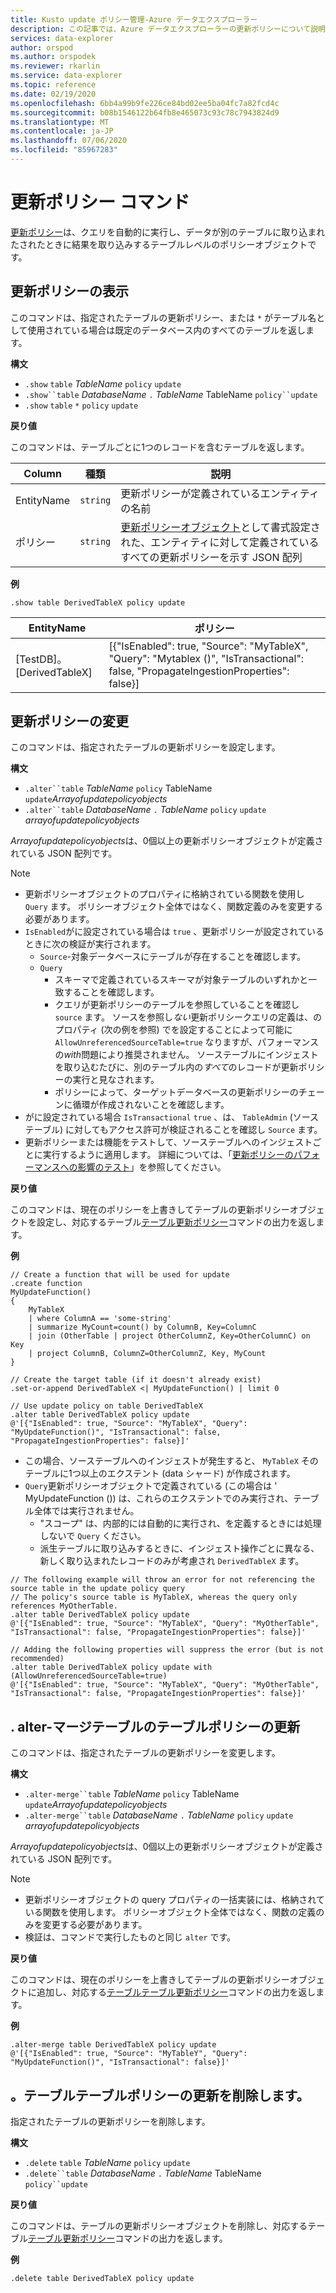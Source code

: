 ```yaml
---
title: Kusto update ポリシー管理-Azure データエクスプローラー
description: この記事では、Azure データエクスプローラーの更新ポリシーについて説明します。
services: data-explorer
author: orspod
ms.author: orspodek
ms.reviewer: rkarlin
ms.service: data-explorer
ms.topic: reference
ms.date: 02/19/2020
ms.openlocfilehash: 6bb4a99b9fe226ce84bd02ee5ba04fc7a82fcd4c
ms.sourcegitcommit: b08b1546122b64fb8e465073c93c78c7943824d9
ms.translationtype: MT
ms.contentlocale: ja-JP
ms.lasthandoff: 07/06/2020
ms.locfileid: "85967283"
---
```

# <a name="update-policy-command"></a>更新ポリシー コマンド

[更新ポリシー](updatepolicy.md)は、クエリを自動的に実行し、データが別のテーブルに取り込まれたされたときに結果を取り込みするテーブルレベルのポリシーオブジェクトです。

## <a name="show-update-policy"></a>更新ポリシーの表示

このコマンドは、指定されたテーブルの更新ポリシー、または `*` がテーブル名として使用されている場合は既定のデータベース内のすべてのテーブルを返します。

**構文**

* `.show` `table` *TableName* `policy` `update`
* `.show``table` *DatabaseName* `.` *TableName* TableName `policy``update`
* `.show` `table` `*` `policy` `update`

**戻り値**

このコマンドは、テーブルごとに1つのレコードを含むテーブルを返します。

|Column    |種類    |説明                                                                                                                                                           |
|----------|--------|----------------------------------------------------------------------------------------------------------------------------------------------------------------------|
|EntityName|`string`|更新ポリシーが定義されているエンティティの名前                                                                                                                |
|ポリシー  |`string`|[更新ポリシーオブジェクト](updatepolicy.md#the-update-policy-object)として書式設定された、エンティティに対して定義されているすべての更新ポリシーを示す JSON 配列|

**例**

```kusto
.show table DerivedTableX policy update 
```

|EntityName        |ポリシー                                                                                                                                    |
|------------------|--------------------------------------------------------------------------------------------------------------------------------------------|
|[TestDB]。[DerivedTableX]|[{"IsEnabled": true, "Source": "MyTableX", "Query": "Mytablex ()", "IsTransactional": false, "PropagateIngestionProperties": false}]|

## <a name="alter-update-policy"></a>更新ポリシーの変更

このコマンドは、指定されたテーブルの更新ポリシーを設定します。

**構文**

* `.alter``table` *TableName* `policy` TableName `update`*Arrayofupdatepolicyobjects*
* `.alter``table` *DatabaseName* `.` *TableName* `policy` `update` *arrayofupdatepolicyobjects*

*Arrayofupdatepolicyobjects*は、0個以上の更新ポリシーオブジェクトが定義されている JSON 配列です。

> [!NOTE]
> * 更新ポリシーオブジェクトのプロパティに格納されている関数を使用し `Query` ます。
   ポリシーオブジェクト全体ではなく、関数定義のみを変更する必要があります。
> * `IsEnabled`がに設定されている場合は `true` 、更新ポリシーが設定されているときに次の検証が実行されます。
>    * `Source`-対象データベースにテーブルが存在することを確認します。
>    * `Query` 
>        * スキーマで定義されているスキーマが対象テーブルのいずれかと一致することを確認します。
>        * クエリが更新ポリシーのテーブルを参照していることを確認し `source` ます。 
        ソースを参照し*ない*更新ポリシークエリの定義は、のプロパティ (次の例を参照) でを設定することによって可能に `AllowUnreferencedSourceTable=true` なりますが、パフォーマンスの*with*問題により推奨されません。 ソーステーブルにインジェストを取り込むたびに、別のテーブル内の*すべて*のレコードが更新ポリシーの実行と見なされます。
 >       * ポリシーによって、ターゲットデータベースの更新ポリシーのチェーンに循環が作成されないことを確認します。
 > * がに設定されている場合 `IsTransactional` `true` 、は、 `TableAdmin` (ソーステーブル) に対してもアクセス許可が検証されることを確認し `Source` ます。
 > * 更新ポリシーまたは機能をテストして、ソーステーブルへのインジェストごとに実行するように適用します。 詳細については、「[更新ポリシーのパフォーマンスへの影響のテスト](updatepolicy.md#testing-an-update-policys-performance-impact)」を参照してください。

**戻り値**

このコマンドは、現在のポリシーを上書きしてテーブルの更新ポリシーオブジェクトを設定し、対応するテーブル[テーブル更新ポリシー](#show-update-policy)コマンドの出力を返します。

**例**

```kusto
// Create a function that will be used for update
.create function 
MyUpdateFunction()
{
    MyTableX
    | where ColumnA == 'some-string'
    | summarize MyCount=count() by ColumnB, Key=ColumnC
    | join (OtherTable | project OtherColumnZ, Key=OtherColumnC) on Key
    | project ColumnB, ColumnZ=OtherColumnZ, Key, MyCount
}

// Create the target table (if it doesn't already exist)
.set-or-append DerivedTableX <| MyUpdateFunction() | limit 0

// Use update policy on table DerivedTableX
.alter table DerivedTableX policy update
@'[{"IsEnabled": true, "Source": "MyTableX", "Query": "MyUpdateFunction()", "IsTransactional": false, "PropagateIngestionProperties": false}]'
```

* この場合、ソーステーブルへのインジェストが発生すると、 `MyTableX` そのテーブルに1つ以上のエクステント (data シャード) が作成されます。
* `Query`更新ポリシーオブジェクトで定義されている (この場合は ' MyUpdateFunction ()) は、これらのエクステントでのみ実行され、テーブル全体では実行されません。
  * "スコープ" は、内部的には自動的に実行され、を定義するときには処理しないで `Query` ください。
  * 派生テーブルに取り込みするときに、インジェスト操作ごとに異なる、新しく取り込まれたレコードのみが考慮され `DerivedTableX` ます。

```kusto
// The following example will throw an error for not referencing the source table in the update policy query
// The policy's source table is MyTableX, whereas the query only references MyOtherTable. 
.alter table DerivedTableX policy update
@'[{"IsEnabled": true, "Source": "MyTableX", "Query": "MyOtherTable", "IsTransactional": false, "PropagateIngestionProperties": false}]'

// Adding the following properties will suppress the error (but is not recommended)
.alter table DerivedTableX policy update with (AllowUnreferencedSourceTable=true)
@'[{"IsEnabled": true, "Source": "MyTableX", "Query": "MyOtherTable", "IsTransactional": false, "PropagateIngestionProperties": false}]'

```

## <a name="alter-merge-table-table-policy-update"></a>. alter-マージテーブルのテーブルポリシーの更新

このコマンドは、指定されたテーブルの更新ポリシーを変更します。

**構文**

* `.alter-merge``table` *TableName* `policy` TableName `update`*Arrayofupdatepolicyobjects*
* `.alter-merge``table` *DatabaseName* `.` *TableName* `policy` `update` *arrayofupdatepolicyobjects*

*Arrayofupdatepolicyobjects*は、0個以上の更新ポリシーオブジェクトが定義されている JSON 配列です。

> [!NOTE]
> * 更新ポリシーオブジェクトの query プロパティの一括実装には、格納されている関数を使用します。 
     ポリシーオブジェクト全体ではなく、関数の定義のみを変更する必要があります。
> * 検証は、コマンドで実行したものと同じ `alter` です。

**戻り値**

このコマンドは、現在のポリシーを上書きしてテーブルの更新ポリシーオブジェクトに追加し、対応する[テーブルテーブル更新ポリシー](#show-update-policy)コマンドの出力を返します。

**例**

```kusto
.alter-merge table DerivedTableX policy update 
@'[{"IsEnabled": true, "Source": "MyTableY", "Query": "MyUpdateFunction()", "IsTransactional": false}]'  
``` 

## <a name="delete-table-table-policy-update"></a>。テーブルテーブルポリシーの更新を削除します。

指定されたテーブルの更新ポリシーを削除します。

**構文**

* `.delete` `table` *TableName* `policy` `update`
* `.delete``table` *DatabaseName* `.` *TableName* TableName `policy``update`

**戻り値**

このコマンドは、テーブルの更新ポリシーオブジェクトを削除し、対応するテーブル[テーブル更新ポリシー](#show-update-policy)コマンドの出力を返します。

**例**

```kusto
.delete table DerivedTableX policy update 
```
